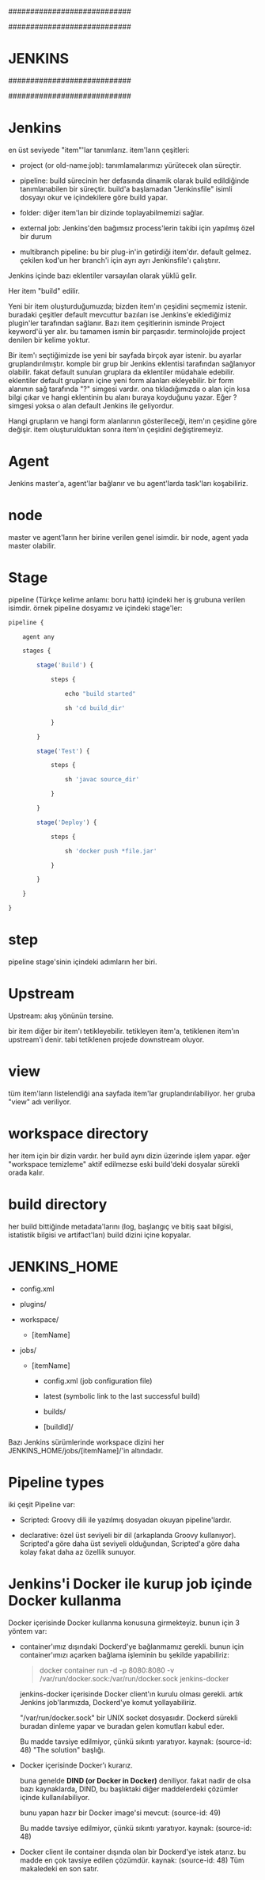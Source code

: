 ############################

############################
# JENKINS
############################

############################

# Jenkins

en üst seviyede "item"'lar tanımlarız. item'ların çeşitleri:

- project (or old-name:job): tanımlamalarımızı yürütecek olan süreçtir.

- pipeline: build sürecinin her defasında dinamik olarak build edildiğinde tanımlanabilen bir süreçtir. build'a başlamadan "Jenkinsfile" isimli dosyayı okur ve içindekilere göre build yapar.

- folder: diğer item'ları bir dizinde toplayabilmemizi sağlar.

- external job: Jenkins'den bağımsız process'lerin takibi için yapılmış özel bir durum

- multibranch pipeline: bu bir plug-in'in getirdiği item'dır. default gelmez. çekilen kod'un her branch'i için ayrı ayrı Jenkinsfile'ı çalıştırır.

Jenkins içinde bazı eklentiler varsayılan olarak yüklü gelir.

Her item "build" edilir.

Yeni bir item oluşturduğumuzda; bizden item'ın çeşidini seçmemiz istenir. buradaki çeşitler default mevcuttur bazıları ise Jenkins'e eklediğimiz plugin'ler tarafından sağlanır. Bazı item çeşitlerinin isminde Project keyword'ü yer alır. bu tamamen ismin bir parçasıdır. terminolojide project denilen bir kelime yoktur.

Bir item'ı seçtiğimizde ise yeni bir sayfada birçok ayar istenir. bu ayarlar gruplandırılmıştır. komple bir grup bir Jenkins eklentisi tarafından sağlanıyor olabilir. fakat default sunulan gruplara da eklentiler müdahale edebilir. eklentiler default grupların içine yeni form alanları ekleyebilir. bir form alanının sağ tarafında "?" simgesi vardır. ona tıkladığımızda o alan için kısa bilgi çıkar ve hangi eklentinin bu alanı buraya koyduğunu yazar. Eğer ? simgesi yoksa o alan default Jenkins ile geliyordur.

Hangi grupların ve hangi form alanlarının gösterileceği, item'ın çeşidine göre değişir. item oluşturulduktan sonra item'ın çeşidini değiştiremeyiz.

# Agent

Jenkins master'a, agent'lar bağlanır ve bu agent'larda task'ları koşabiliriz.

# node

master ve agent'ların her birine verilen genel isimdir. bir node, agent yada master olabilir.

# Stage

pipeline (Türkçe kelime anlamı: boru hattı) içindeki her iş grubuna verilen isimdir. örnek pipeline dosyamız ve içindeki stage'ler:

```js
pipeline {

    agent any 

    stages {

        stage('Build') { 

            steps {

                echo "build started"

                sh 'cd build_dir'

            }

        }

        stage('Test') { 

            steps {

                sh 'javac source_dir'

            }

        }

        stage('Deploy') { 

            steps {

                sh 'docker push *file.jar'

            }

        }

    }

}
```

# step

pipeline stage'sinin içindeki adımların her biri.

# Upstream
Upstream: akış yönünün tersine.

bir item diğer bir item'ı tetikleyebilir. tetikleyen item'a, tetiklenen item'ın upstream'i denir. tabi tetiklenen projede downstream oluyor.

# view

tüm item'ların listelendiği ana sayfada item'lar gruplandırılabiliyor. her gruba "view" adı veriliyor. 

# workspace directory

her item için bir dizin vardır. her build aynı dizin üzerinde işlem yapar. eğer "workspace temizleme" aktif edilmezse eski build'deki dosyalar sürekli orada kalır.

# build directory

her build bittiğinde metadata'larını (log, başlangıç ve bitiş saat bilgisi, istatistik bilgisi ve artifact'ları) build dizini içine kopyalar.

# JENKINS_HOME

- config.xml

- plugins/

- workspace/

  - [itemName]

- jobs/

  - [itemName]

    - config.xml   (job configuration file)

    - latest       (symbolic link to the last successful build)

    - builds/

    - [buildId]/

Bazı Jenkins sürümlerinde workspace dizini her JENKINS_HOME/jobs/[itemName]/'in altındadır.

# Pipeline types

iki çeşit Pipeline var:

- Scripted: Groovy dili ile yazılmış dosyadan okuyan pipeline'lardır.

- declarative: özel üst seviyeli bir dil (arkaplanda Groovy kullanıyor). Scripted'a göre daha üst seviyeli olduğundan, Scripted'a göre daha kolay fakat daha az özellik sunuyor.

# Jenkins'i Docker ile kurup job içinde Docker kullanma
Docker içerisinde Docker kullanma konusuna girmekteyiz. bunun için 3 yöntem var:

- container'ımız dışındaki Dockerd'ye bağlanmamız gerekli. bunun için container'ımızı açarken bağlama işleminin bu şekilde yapabiliriz:

  > docker container run -d -p 8080:8080 -v /var/run/docker.sock:/var/run/docker.sock jenkins-docker

  jenkins-docker içerisinde Docker client'ın kurulu olması gerekli. artık Jenkins job'larımızda, Dockerd'ye komut yollayabiliriz.

  "/var/run/docker.sock" bir UNIX socket dosyasıdır. Dockerd sürekli buradan dinleme yapar ve buradan gelen komutları kabul eder.

  Bu madde tavsiye edilmiyor, çünkü sıkıntı yaratıyor. kaynak: (source-id: 48) "The solution" başlığı.

- Docker içerisinde Docker'ı kurarız.

  buna genelde __DIND (or Docker in Docker)__ deniliyor. fakat nadir de olsa bazı kaynaklarda, DIND, bu başlıktaki diğer maddelerdeki çözümler içinde kullanılabiliyor.

  bunu yapan hazır bir Docker image'si mevcut: (source-id: 49)

  Bu madde tavsiye edilmiyor, çünkü sıkıntı yaratıyor. kaynak: (source-id: 48)

- Docker client ile container dışında olan bir Dockerd'ye istek atarız. bu madde en çok tavsiye edilen çözümdür. kaynak: (source-id: 48) Tüm makaledeki en son satır.